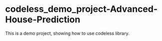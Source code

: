 # codeless_demo_project-Advanced-House-Prediction
This is a demo project, showing how to use codeless library.
